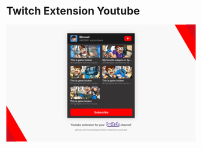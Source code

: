 # Twitch Extension Youtube

![Cover](https://raw.githubusercontent.com/suhodolskiy/twitch-extension-youtube/master/media/cover.jpg)
